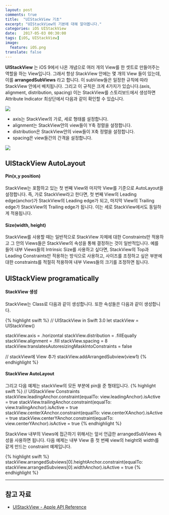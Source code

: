 ```yaml
---
layout: post
comments: true
title:  "UIStackView 기초"
excerpt: "UIStackView의 기본에 대해 알아봅니다."
categories: iOS UIStackView
date:   2017-05-03 00:30:00
tags: [iOS, UIStackView]
image:
  feature: iOS.png
translate: false
---
```


**UIStackView** 는 iOS 9에서 나온 개념으로 여러 개의 View를 한 셋트로 만들어주는 역할을 하는 View입니다. 그래서 항상 StackView 안에는 몇 개의 View 들이 있는데, 이를 **arrangedSubViews** 라고 합니다. 이 subView들은 일정한 규칙에 따라 StackView 안에서 배치됩니다. 그리고 이 규칙은 크게 4가지가 있습니다.(axis, alignment, distribution, spacing) 이는 StackView를 스토리보드에서 생성하면 Attribute Indicator 최상단에서 다음과 같이 확인할 수 있습니다.

<img src="{{ site.imageUrl}}/2017-05/stackView/stackviewComponents.png">

- axis는 StackView의 가로, 세로 형태를 설정합니다.
- alignment는 StackView안의 view들이 Y축 정렬을 설정합니다.
- distribution은 StackView안의 view들이 X축 정렬을 설정합니다.
- spacing은 view들간의 간격을 설정합니다.

<img src="{{ site.imageUrl}}/2017-05/stackView/stackViewComponents2.png">

## UIStackView AutoLayout

#### Pin(x,y position)

StackView는 포함하고 있는 첫 번째 View와 마지막 View를 기준으로 AutoLayout을 설정합니다. 즉, 가로 StackView라고 한다면, 첫 번째 View의 Leading edge(anchor)가 StackView의 Leading edge가 되고, 마지막 View의 Trailing edge가 StackView의 Trailing edge가 됩니다. 이는 세로 StackView에서도 동일하게 적용됩니다.

#### Size(width, height)

StackView를 사용할 때는 일반적으로 StackView 자체에 대한 Constraints만 적용하고 그 안의 Views들은 StackView의 속성을 통해 결정하는 것이 일반적입니다. 예를 들어 내부 Views들의 Intrinsic Size를 사용하고 싶다면, StackView의 Top과 Leading Constraints만 적용하는 방식으로 사용하고, 사이즈를 조정하고 싶은 부분에 대한 constraints를 적절히 적용하여 내부 Views들의 크기를 조정하면 됩니다.

## UIStackView programatically

#### StackView 생성

StackView는 Class로 다음과 같이 생성합니다. 또한 속성들은 다음과 같이 생성합니다.

{% highlight swift %}
// UIStackView in Swift 3.0
let stackView = UIStackView()

stackView.axis = .horizontal
stackView.distribution = .fillEqually
stackView.alignment = .fill
stackView.spacing = 8
stackView.translatesAutoresizingMaskIntoConstraints = false

// stackView에 View 추가
stackView.addArrangedSubview(view1)
{% endhighlight %}

#### StackView AutoLayout

그리고 다음 예제는 stackView의 모든 부분에 pin을 준 형태입니다.
{% highlight swift %}
// UIStackView Constraints
stackView.leadingAnchor.constraint(equalTo: view.leadingAnchor).isActive = true
stackView.trailingAnchor.constraint(equalTo: view.trailingAnchor).isActive = true
stackView.centerXAnchor.constraint(equalTo: view.centerXAnchor).isActive = true
stackView.centerYAnchor.constraint(equalTo: view.centerYAnchor).isActive = true
{% endhighlight %}

StackView 내부의 Views에 접근하기 위해서는 앞서 언급한 arrangedSubViews 속성을 사용하면 됩니다. 다음 예제는 내부 View 중 첫 번째 view의 height와 width를 같게 만드는 constraint 예제입니다.

{% highlight swift %}
stackView.arrangedSubviews[0].heightAnchor.constraint(equalTo: stackView.arrangedSubviews[0].widthAnchor).isActive = true
{% endhighlight %}


-----

## 참고 자료
* [UIStackView - Apple API Reference](https://developer.apple.com/reference/uikit/uistackview)
